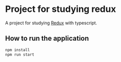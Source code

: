 # Project for studying redux

A project for studying [Redux](https://redux.js.org/introduction/getting-started) with typescript. 

## How to run the application

```bash
npm install
npm run start
```

